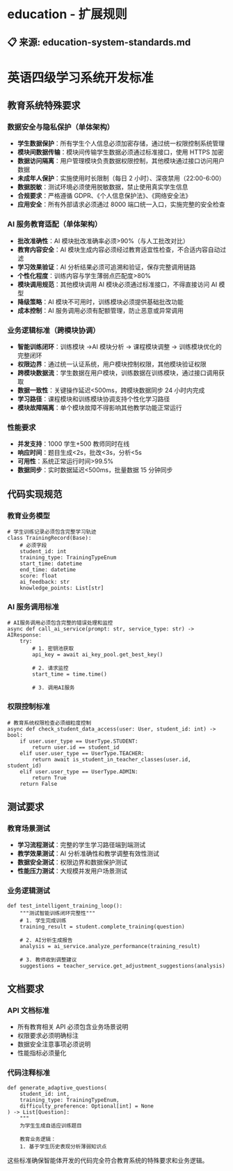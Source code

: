 # education - 扩展规则

## 📋 来源: education-system-standards.md

# 英语四级学习系统开发标准

## 教育系统特殊要求

### 数据安全与隐私保护（单体架构）

- **学生数据保护**：所有学生个人信息必须加密存储，通过统一权限控制系统管理
- **模块间数据传输**：模块间传输学生数据必须通过标准接口，使用 HTTPS 加密
- **数据访问隔离**：用户管理模块负责数据权限控制，其他模块通过接口访问用户数据
- **未成年人保护**：实施使用时长限制（每日 2 小时）、深夜禁用（22:00-6:00）
- **数据脱敏**：测试环境必须使用脱敏数据，禁止使用真实学生信息
- **合规要求**：严格遵循 GDPR、《个人信息保护法》、《网络安全法》
- **应用安全**：所有外部请求必须通过 8000 端口统一入口，实施完整的安全检查

### AI 服务教育适配（单体架构）

- **批改准确性**：AI 模块批改准确率必须>90%（与人工批改对比）
- **教育内容安全**：AI 模块生成内容必须经过教育适宜性检查，不合适内容自动过滤
- **学习效果验证**：AI 分析结果必须可追溯和验证，保存完整调用链路
- **个性化程度**：训练内容与学生薄弱点匹配度>80%
- **模块调用规范**：其他模块调用 AI 模块必须通过标准接口，不得直接访问 AI 模型
- **降级策略**：AI 模块不可用时，训练模块必须提供基础批改功能
- **成本控制**：AI 服务调用必须有配额管理，防止恶意或异常调用

### 业务逻辑标准（跨模块协调）

- **智能训练闭环**：训练模块 →AI 模块分析 → 课程模块调整 → 训练模块优化的完整闭环
- **权限边界**：通过统一认证系统，用户模块控制权限，其他模块验证权限
- **跨模块数据流**：学生数据在用户模块，训练数据在训练模块，通过接口调用获取
- **数据一致性**：关键操作延迟<500ms，跨模块数据同步 24 小时内完成
- **学习路径**：课程模块和训练模块协调支持个性化学习路径
- **模块故障隔离**：单个模块故障不得影响其他教学功能正常运行

### 性能要求

- **并发支持**：1000 学生+500 教师同时在线
- **响应时间**：题目生成<2s，批改<3s，分析<5s
- **可用性**：系统正常运行时间>99.5%
- **数据同步**：实时数据延迟<500ms，批量数据 15 分钟同步

## 代码实现规范

### 教育业务模型

```
# 学生训练记录必须包含完整学习轨迹
class TrainingRecord(Base):
    # 必须字段
    student_id: int
    training_type: TrainingTypeEnum
    start_time: datetime
    end_time: datetime
    score: float
    ai_feedback: str
    knowledge_points: List[str]
```

### AI 服务调用标准

```
# AI服务调用必须包含完整的错误处理和监控
async def call_ai_service(prompt: str, service_type: str) -> AIResponse:
    try:
        # 1. 密钥池获取
        api_key = await ai_key_pool.get_best_key()

        # 2. 请求监控
        start_time = time.time()

        # 3. 调用AI服务
```

### 权限控制标准

```
# 教育系统权限检查必须细粒度控制
async def check_student_data_access(user: User, student_id: int) -> bool:
    if user.user_type == UserType.STUDENT:
        return user.id == student_id
    elif user.user_type == UserType.TEACHER:
        return await is_student_in_teacher_classes(user.id, student_id)
    elif user.user_type == UserType.ADMIN:
        return True
    return False
```

## 测试要求

### 教育场景测试

- **学习流程测试**：完整的学生学习路径端到端测试
- **教学效果测试**：AI 分析准确性和教学调整有效性测试
- **数据安全测试**：权限边界和数据保护测试
- **性能压力测试**：大规模并发用户场景测试

### 业务逻辑测试

```
def test_intelligent_training_loop():
    """测试智能训练闭环完整性"""
    # 1. 学生完成训练
    training_result = student.complete_training(question)

    # 2. AI分析生成报告
    analysis = ai_service.analyze_performance(training_result)

    # 3. 教师收到调整建议
    suggestions = teacher_service.get_adjustment_suggestions(analysis)
```

## 文档要求

### API 文档标准

- 所有教育相关 API 必须包含业务场景说明
- 权限要求必须明确标注
- 数据安全注意事项必须说明
- 性能指标必须量化

### 代码注释标准

```
def generate_adaptive_questions(
    student_id: int,
    training_type: TrainingTypeEnum,
    difficulty_preference: Optional[int] = None
) -> List[Question]:
    """
    为学生生成自适应训练题目

    教育业务逻辑：
    1. 基于学生历史表现分析薄弱知识点
```

这些标准确保智能体开发的代码完全符合教育系统的特殊要求和业务逻辑。
